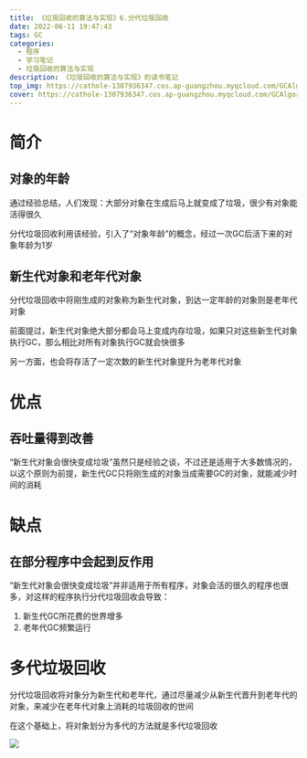```yaml
---
title: 《垃圾回收的算法与实现》6.分代垃圾回收
date: 2022-06-11 19:47:43
tags: GC
categories: 
  - 程序
  - 学习笔记
  - 垃圾回收的算法与实现
description: 《垃圾回收的算法与实现》的读书笔记
top_img: https://cathole-1307936347.cos.ap-guangzhou.myqcloud.com/GCAlgorithmNotes1/GCAlgorithmNotes1_Head.png
cover: https://cathole-1307936347.cos.ap-guangzhou.myqcloud.com/GCAlgorithmNotes1/GCAlgorithmNotes1_Head.png
---
```


# 简介

## 对象的年龄

通过经验总结，人们发现：大部分对象在生成后马上就变成了垃圾，很少有对象能活得很久

分代垃圾回收利用该经验，引入了“对象年龄”的概念，经过一次GC后活下来的对象年龄为1岁



## 新生代对象和老年代对象

分代垃圾回收中将刚生成的对象称为新生代对象，到达一定年龄的对象则是老年代对象

前面提过，新生代对象绝大部分都会马上变成内存垃圾，如果只对这些新生代对象执行GC，那么相比对所有对象执行GC就会快很多

另一方面，也会将存活了一定次数的新生代对象提升为老年代对象



# 优点

## 吞吐量得到改善

“新生代对象会很快变成垃圾”虽然只是经验之谈，不过还是适用于大多数情况的，以这个原则为前提，新生代GC只将刚生成的对象当成需要GC的对象，就能减少时间的消耗



# 缺点

## 在部分程序中会起到反作用

“新生代对象会很快变成垃圾”并非适用于所有程序，对象会活的很久的程序也很多，对这样的程序执行分代垃圾回收会导致：

1. 新生代GC所花费的世界增多
2. 老年代GC频繁运行



# 多代垃圾回收

分代垃圾回收将对象分为新生代和老年代，通过尽量减少从新生代晋升到老年代的对象，来减少在老年代对象上消耗的垃圾回收的世间

在这个基础上，将对象划分为多代的方法就是多代垃圾回收

![](https://cathole-1307936347.cos.ap-guangzhou.myqcloud.com/GCAlgorithmNotes6/GCAlgorithmNotes6_1.png)
